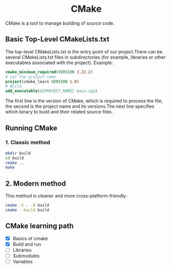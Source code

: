 <center>
    <h1><b>CMake</b></h1>
</center>

CMake is a tool to manage building of source code.
## Basic Top-Level CMakeLists.txt
The top-level CMakeLists.txt is the entry point of our project.There can be several CMakeLists.txt files in subdirectories (for example, libraries or other executables associated with the project).
Example:
```cmake
cmake_minimum_required(VERSION 3.22.2)
# set the project name
project(cmake_learn VERSION 1.0)
# Build 
add_executable(${PROJECT_NAME} main.cpp)
```
The first line is the version of CMake, which is required to process the file, the second is the project name and its versions.The next line specifies which binary to build and their related source files.
## Running CMake
### 1. Classic method
```bash
mkdir build
cd build
cmake ..
make
```

## 2. Modern method
This method is cleaner and more cross-platform-friendly:
```bash
cmake -S . -B build
cmake --build build
```

## CMake learning path
- [x] Basics of cmake
- [x] Build and run
- [ ] Libraries
- [ ] Submodules
- [ ] Variables